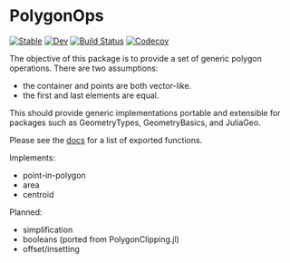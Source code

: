 # PolygonOps

[![Stable](https://img.shields.io/badge/docs-stable-blue.svg)](https://juliageometry.github.io/PolygonOps.jl/stable)
[![Dev](https://img.shields.io/badge/docs-dev-blue.svg)](https://juliageometry.github.io/PolygonOps.jl/dev)
[![Build Status](https://travis-ci.com/juliageometry/PolygonOps.jl.svg?branch=master)](https://travis-ci.com/juliageometry/PolygonOps.jl)
[![Codecov](https://codecov.io/gh/juliageometry/PolygonOps.jl/branch/master/graph/badge.svg)](https://codecov.io/gh/juliageometry/PolygonOps.jl)

The objective of this package is to provide a set of generic polygon operations. There are two assumptions: 
 - the container and points are both vector-like.
 - the first and last elements are equal. 
 
This should provide generic implementations portable and extensible for packages such as GeometryTypes, GeometryBasics, and JuliaGeo.

Please see the [docs](https://juliageometry.github.io/PolygonOps.jl/stable) for a list of exported functions.

Implements:
  - point-in-polygon
  - area
  - centroid

Planned:
  - simplification
  - booleans (ported from PolygonClipping.jl)
  - offset/insetting
